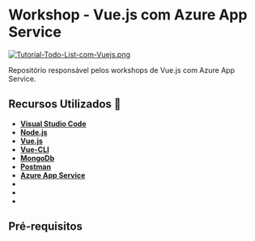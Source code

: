 # Workshop - Vue.js com Azure App Service

[![Tutorial-Todo-List-com-Vuejs.png](https://i.postimg.cc/28Yk9C22/Tutorial-Todo-List-com-Vuejs.png)](https://postimg.cc/LhyFnFd1)

Repositório responsável pelos workshops de Vue.js com Azure App Service.

## Recursos Utilizados 🚀

* **[Visual Studio Code]()**
* **[Node.js]()**
* **[Vue.js]()**
* **[Vue-CLI]()**
* **[MongoDb]()**
* **[Postman]()**
* **[Azure App Service]()**
* **[]()**
* **[]()**
* **[]()**

## Pré-requisitos

